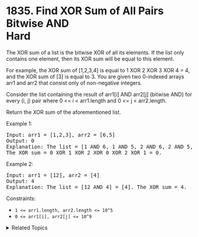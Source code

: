 # 1835. Find XOR Sum of All Pairs Bitwise AND<br> Hard

The XOR sum of a list is the bitwise XOR of all its elements. If the list only contains one element, then its XOR sum will be equal to this element.

For example, the XOR sum of [1,2,3,4] is equal to 1 XOR 2 XOR 3 XOR 4 = 4, and the XOR sum of [3] is equal to 3.
You are given two 0-indexed arrays arr1 and arr2 that consist only of non-negative integers.

Consider the list containing the result of arr1[i] AND arr2[j] (bitwise AND) for every (i, j) pair where 0 <= i < arr1.length and 0 <= j < arr2.length.

Return the XOR sum of the aforementioned list.

Example 1:

<pre>
Input: arr1 = [1,2,3], arr2 = [6,5]
Output: 0
Explanation: The list = [1 AND 6, 1 AND 5, 2 AND 6, 2 AND 5, 3 AND 6, 3 AND 5] = [0,1,2,0,2,1].
The XOR sum = 0 XOR 1 XOR 2 XOR 0 XOR 2 XOR 1 = 0.
</pre>

Example 2:

<pre>
Input: arr1 = [12], arr2 = [4]
Output: 4
Explanation: The list = [12 AND 4] = [4]. The XOR sum = 4.
</pre>

Constraints:

- `1 <= arr1.length, arr2.length <= 10^5`
- `0 <= arr1[i], arr2[j] <= 10^9`

<details>

<summary> Related Topics </summary>

-   `Bit Manipulation`

</details>
